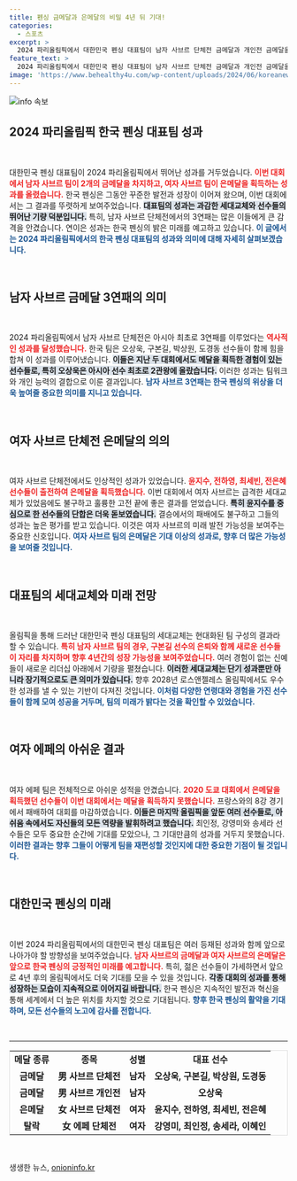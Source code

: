 ```yaml
---
title: 펜싱 금메달과 은메달의 비밀 4년 뒤 기대!
categories:
  - 스포츠
excerpt: >
  2024 파리올림픽에서 대한민국 펜싱 대표팀이 남자 사브르 단체전 금메달과 개인전 금메달을 획득하며 역대 3연패를 달성했다. 여자 사브르 팀은 은메달을 거머쥐며 세대교체의 성과를 입증, 미래에 대한 기대를 높였다.
feature_text: >
  2024 파리올림픽에서 대한민국 펜싱 대표팀이 남자 사브르 단체전 금메달과 개인전 금메달을 획득하며 역대 3연패를 달성했다. 여자 사브르 팀은 은메달을 거머쥐며 세대교체의 성과를 입증, 미래에 대한 기대를 높였다.
image: 'https://www.behealthy4u.com/wp-content/uploads/2024/06/koreanews.jpg'
---
```


<p><img src="https://www.behealthy4u.com/wp-content/uploads/2024/06/koreanews.jpg" alt="info 속보" /></p>

<h2 data-ke-size="size26">2024 파리올림픽 한국 펜싱 대표팀 성과</h2>

<p data-ke-size="size16">&nbsp;</p>

<p>대한민국 펜싱 대표팀이 2024 파리올림픽에서 뛰어난 성과를 거두었습니다. <b><span style="color: #ee2323;">이번 대회에서 남자 사브르 팀이 2개의 금메달을 차지하고, 여자 사브르 팀이 은메달을 획득하는 성과를 올렸습니다.</span></b> 한국 펜싱은 그동안 꾸준한 발전과 성장이 이어져 왔으며, 이번 대회에서는 그 결과를 뚜렷하게 보여주었습니다. <b><span style="background-color: #21538527;">대표팀의 성과는 과감한 세대교체와 선수들의 뛰어난 기량 덕분입니다.</span></b> 특히, 남자 사브르 단체전에서의 3연패는 많은 이들에게 큰 감격을 안겼습니다. 연이은 성과는 한국 펜싱의 밝은 미래를 예고하고 있습니다. <b><span style="color: #1a5490;">이 글에서는 2024 파리올림픽에서의 한국 펜싱 대표팀의 성과와 의미에 대해 자세히 살펴보겠습니다.</span></b></p>

<p data-ke-size="size16">&nbsp;</p>

<h2 data-ke-size="size26">남자 사브르 금메달 3연패의 의미</h2>

<p data-ke-size="size16">&nbsp;</p>

<p>2024 파리올림픽에서 남자 사브르 단체전은 아시아 최초로 3연패를 이루었다는 <b><span style="color: #ee2323;">역사적인 성과를 달성했습니다.</span></b> 한국 팀은 오상욱, 구본길, 박상원, 도경동 선수들이 함께 힘을 합쳐 이 성과를 이루어냈습니다. <b><span style="background-color: #21538527;">이들은 지난 두 대회에서도 메달을 획득한 경험이 있는 선수들로, 특히 오상욱은 아시아 선수 최초로 2관왕에 올랐습니다.</span></b> 이러한 성과는 팀워크와 개인 능력의 결합으로 이룬 결과입니다. <b><span style="color: #1a5490;">남자 사브르 3연패는 한국 펜싱의 위상을 더욱 높여줄 중요한 의미를 지니고 있습니다.</span></b></p>

<p data-ke-size="size16">&nbsp;</p>

<h2 data-ke-size="size26">여자 사브르 단체전 은메달의 의의</h2>

<p data-ke-size="size16">&nbsp;</p>

<p>여자 사브르 단체전에서도 인상적인 성과가 있었습니다. <b><span style="color: #ee2323;">윤지수, 전하영, 최세빈, 전은혜 선수들이 출전하여 은메달을 획득했습니다.</span></b> 이번 대회에서 여자 사브르는 급격한 세대교체가 있었음에도 불구하고 훌륭한 고전 끝에 좋은 결과를 얻었습니다. <b><span style="background-color: #21538527;">특히 윤지수를 중심으로 한 선수들의 단합은 더욱 돋보였습니다.</span></b> 결승에서의 패배에도 불구하고 그들의 성과는 높은 평가를 받고 있습니다. 이것은 여자 사브르의 미래 발전 가능성을 보여주는 중요한 신호입니다. <b><span style="color: #1a5490;">여자 사브르 팀의 은메달은 기대 이상의 성과로, 향후 더 많은 가능성을 보여줄 것입니다.</span></b></p>

<p data-ke-size="size16">&nbsp;</p>

<h2 data-ke-size="size26">대표팀의 세대교체와 미래 전망</h2>

<p data-ke-size="size16">&nbsp;</p>

<p>올림픽을 통해 드러난 대한민국 펜싱 대표팀의 세대교체는 현대화된 팀 구성의 결과라 할 수 있습니다. <b><span style="color: #ee2323;">특히 남자 사브르 팀의 경우, 구본길 선수의 은퇴와 함께 새로운 선수들이 자리를 차지하며 향후 4년간의 성장 가능성을 보여주었습니다.</span></b> 여러 경험이 없는 신예들이 새로운 리더십 아래에서 기량을 펼쳤습니다. <b><span style="background-color: #21538527;">이러한 세대교체는 단기 성과뿐만 아니라 장기적으로도 큰 의미가 있습니다.</span></b>  향후 2028년 로스앤젤레스 올림픽에서도 우수한 성과를 낼 수 있는 기반이 다져진 것입니다. <b><span style="color: #1a5490;">이처럼 다양한 연령대와 경험을 가진 선수들이 함께 모여 성공을 거두며, 팀의 미래가 밝다는 것을 확인할 수 있었습니다.</span></b></p>

<p data-ke-size="size16">&nbsp;</p>

<h2 data-ke-size="size26">여자 에페의 아쉬운 결과</h2>

<p data-ke-size="size16">&nbsp;</p>

<p>여자 에페 팀은 전체적으로 아쉬운 성적을 안겼습니다. <b><span style="color: #ee2323;">2020 도쿄 대회에서 은메달을 획득했던 선수들이 이번 대회에서는 메달을 획득하지 못했습니다.</span></b> 프랑스와의 8강 경기에서 패배하여 대회를 마감하였습니다. <b><span style="background-color: #21538527;">이들은 마지막 올림픽을 앞둔 여러 선수들로, 아쉬움 속에서도 자신들의 모든 역량을 발휘하려고 했습니다.</span></b> 최인정, 강영미와 송세라 선수들은 모두 중요한 순간에 기대를 모았으나, 그 기대만큼의 성과를 거두지 못했습니다. <b><span style="color: #1a5490;">이러한 결과는 향후 그들이 어떻게 팀을 재편성할 것인지에 대한 중요한 기점이 될 것입니다.</span></b></p>

<p data-ke-size="size16">&nbsp;</p>

<h2 data-ke-size="size26">대한민국 펜싱의 미래</h2>

<p data-ke-size="size16">&nbsp;</p>

<p>이번 2024 파리올림픽에서의 대한민국 펜싱 대표팀은 여러 등재된 성과와 함께 앞으로 나아가야 할 방향성을 보여주었습니다. <b><span style="color: #ee2323;">남자 사브르의 금메달과 여자 사브르의 은메달은 앞으로 한국 펜싱의 긍정적인 미래를 예고합니다.</span></b> 특히, 젊은 선수들이 가세하면서 앞으로 4년 후의 올림픽에서도 더욱 기대를 모을 수 있을 것입니다. <b><span style="background-color: #21538527;">각종 대회의 성과를 통해 성장하는 모습이 지속적으로 이어지길 바랍니다.</span></b> 한국 펜싱은 지속적인 발전과 혁신을 통해 세계에서 더 높은 위치를 차지할 것으로 기대됩니다. <b><span style="color: #1a5490;">향후 한국 펜싱의 활약을 기대하며, 모든 선수들의 노고에 감사를 전합니다.</span></b></p>

<p data-ke-size="size16">&nbsp;</p>

<hr>

<table style="width:100%; border-collapse: collapse; border: 1px solid #ddd;">
<tr>
<td style="text-align: center; height: 17px;"><b>메달 종류</b></td>
<td style="text-align: center; height: 17px;"><b>종목</b></td>
<td style="text-align: center; height: 17px;"><b>성별</b></td>
<td style="text-align: center; height: 17px;"><b>대표 선수</b></td>
</tr>
<tr>
<td style="text-align: center; height: 17px;"><b>금메달</b></td>
<td style="text-align: center; height: 17px;"><b>男 사브르 단체전</b></td>
<td style="text-align: center; height: 17px;"><b>남자</b></td>
<td style="text-align: center; height: 17px;"><b>오상욱, 구본길, 박상원, 도경동</b></td>
</tr>
<tr>
<td style="text-align: center; height: 17px;"><b>금메달</b></td>
<td style="text-align: center; height: 17px;"><b>男 사브르 개인전</b></td>
<td style="text-align: center; height: 17px;"><b>남자</b></td>
<td style="text-align: center; height: 17px;"><b>오상욱</b></td>
</tr>
<tr>
<td style="text-align: center; height: 17px;"><b>은메달</b></td>
<td style="text-align: center; height: 17px;"><b>女 사브르 단체전</b></td>
<td style="text-align: center; height: 17px;"><b>여자</b></td>
<td style="text-align: center; height: 17px;"><b>윤지수, 전하영, 최세빈, 전은혜</b></td>
</tr>
<tr>
<td style="text-align: center; height: 17px;"><b>탈락</b></td>
<td style="text-align: center; height: 17px;"><b>女 에페 단체전</b></td>
<td style="text-align: center; height: 17px;"><b>여자</b></td>
<td style="text-align: center; height: 17px;"><b>강영미, 최인정, 송세라, 이혜인</b></td>
</tr>
</table>

<p data-ke-size="size16">&nbsp;</p>
생생한 뉴스, <a href="https://onioninfo.kr" rel="dofollow">onioninfo.kr</a>


